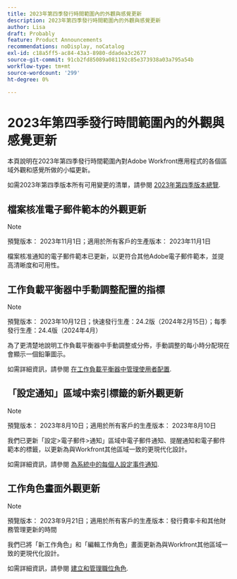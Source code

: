 ```yaml
---
title: 2023年第四季發行時間範圍內的外觀與感覺更新
description: 2023年第四季發行時間範圍內的外觀與感覺更新
author: Lisa
draft: Probably
feature: Product Announcements
recommendations: noDisplay, noCatalog
exl-id: c18a5ff5-ac84-43a3-8980-ddadea3c2677
source-git-commit: 91cb2fd85089a081192c85e373938a03a795a54b
workflow-type: tm+mt
source-wordcount: '299'
ht-degree: 0%

---
```


# 2023年第四季發行時間範圍內的外觀與感覺更新

本頁說明在2023年第四季發行時間範圍內對Adobe Workfront應用程式的各個區域外觀和感覺所做的小幅更新。

如需2023年第四季版本所有可用變更的清單，請參閱 [2023年第四季版本總覽](/help/quicksilver/product-announcements/product-releases/23-q4-release-activity/23-q4-release-overview.md).

## 檔案核准電子郵件範本的外觀更新

>[!NOTE]
>
>預覽版本： 2023年11月1日；適用於所有客戶的生產版本： 2023年11月1日

檔案核准通知的電子郵件範本已更新，以更符合其他Adobe電子郵件範本，並提高清晰度和可用性。

## 工作負載平衡器中手動調整配置的指標

>[!NOTE]
>
>預覽版本： 2023年10月12日；快速發行生產：24.2版（2024年2月15日）；每季發行生產：24.4版（2024年4月）

為了更清楚地說明工作負載平衡器中手動調整或分佈，手動調整的每小時分配現在會顯示一個鉛筆圖示。

如需詳細資訊，請參閱 [在工作負載平衡器中管理使用者配置](/help/quicksilver/resource-mgmt/workload-balancer/manage-user-allocations-workload-balancer.md).

## 「設定通知」區域中索引標籤的新外觀更新

>[!NOTE]
>
>預覽版本： 2023年8月10日；適用於所有客戶的生產版本： 2023年8月10日

我們已更新「設定>電子郵件>通知」區域中電子郵件通知、提醒通知和電子郵件範本的標籤，以更新為與Workfront其他區域一致的更現代化設計。

如需詳細資訊，請參閱 [為系統中的每個人設定事件通知](/help/quicksilver/administration-and-setup/manage-workfront/emails/configure-event-notifications-for-everyone-in-the-system.md).

## 工作角色畫面外觀更新

>[!NOTE]
>
>預覽版本： 2023年9月21日；適用於所有客戶的生產版本：發行費率卡和其他財務管理更新的時間

我們已將「新工作角色」和「編輯工作角色」畫面更新為與Workfront其他區域一致的更現代化設計。

如需詳細資訊，請參閱 [建立和管理職位角色](/help/quicksilver/administration-and-setup/set-up-workfront/organizational-setup/create-manage-job-roles.md).
